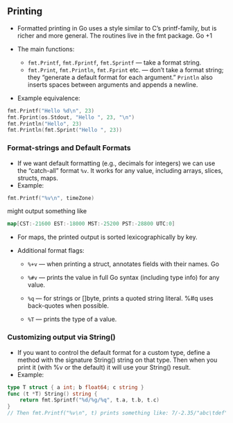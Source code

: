 ## Printing

- Formatted printing in Go uses a style similar to C’s printf-family, but is richer and more general. The routines live in the fmt package.
  Go
  +1

- The main functions:

  - `fmt.Printf`, `fmt.Fprintf`, `fmt.Sprintf` — take a format string.
  - `fmt.Print`, `fmt.Println`, `fmt.Fprint` etc. — don’t take a format string; they “generate a default format for each argument.” `Println` also inserts spaces between arguments and appends a newline.

- Example equivalence:

```go
fmt.Printf("Hello %d\n", 23)
fmt.Fprint(os.Stdout, "Hello ", 23, "\n")
fmt.Println("Hello", 23)
fmt.Println(fmt.Sprint("Hello ", 23))
```

### Format-strings and Default Formats

- If we want default formatting (e.g., decimals for integers) we can use the “catch-all” format `%v`. It works for any value, including arrays, slices, structs, maps.
- Example:

```go
fmt.Printf("%v\n", timeZone)
```

might output something like

```go
map[CST:-21600 EST:-18000 MST:-25200 PST:-28800 UTC:0]
```

- For maps, the printed output is sorted lexicographically by key.
- Additional format flags:

  - `%+v` — when printing a struct, annotates fields with their names.
    Go

  - `%#v` — prints the value in full Go syntax (including type info) for any value.

  - `%q` — for strings or []byte, prints a quoted string literal. %#q uses back-quotes when possible.

  - `%T` — prints the type of a value.

### Customizing output via String()

- If you want to control the default format for a custom type, define a method with the signature String() string on that type. Then when you print it (with %v or the default) it will use your String() result.
- Example:

```go
type T struct { a int; b float64; c string }
func (t *T) String() string {
    return fmt.Sprintf("%d/%g/%q", t.a, t.b, t.c)
}
// Then fmt.Printf("%v\n", t) prints something like: 7/-2.35/"abc\tdef"
```
